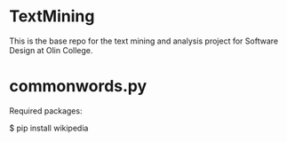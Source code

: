 # TextMining

This is the base repo for the text mining and analysis project for Software Design at Olin College.

# commonwords.py
Required packages:

$ pip install wikipedia
